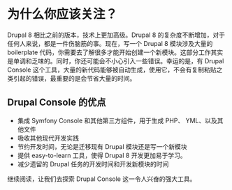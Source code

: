 # 为什么你应该关注？
Drupal 8 相比之前的版本，技术上更加高级。Drupal 8 的复杂度不断增加，对于任何人来说，都是一件伤脑筋的事。现在，写一个 Drupal 8 模块涉及大量的 boilerplate 代码，你需要去了解很多才能开始创建一个新模块。这部分工作其实是单调和乏味的。同时，你还可能会不小心引入一些错误。幸运的是，有 Drupal Console 这个工具，大量的新代码能够被自动生成，使用它，不会有复制粘贴之类引起的错误，最重要的是会节省大量的时间。

## Drupal Console 的优点
* 集成 Symfony Console 和其他第三方组件，用于生成 PHP、 YML、以及其他文件
* 吸收其他现代开发实践
* 节约开发时间，无论是迁移现有 Drupal 模块还是写一个新模块
* 提供 easy-to-learn 工具，使得 Drupal 8 开发更加易于学习。
* 减少遗留的 Drupal 任务的开发时间和开发新模块的时间

继续阅读，让我们去探索 Drupal Console 这一令人兴奋的强大工具。
